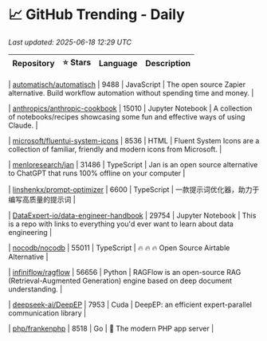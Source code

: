# 📈 GitHub Trending - Daily

_Last updated: 2025-06-18 12:29 UTC_

| Repository | ⭐ Stars | Language | Description |
|------------|--------:|----------|-------------|

| [automatisch/automatisch](https://github.com/automatisch/automatisch) | 9488 | JavaScript | The open source Zapier alternative. Build workflow automation without spending time and money. |

| [anthropics/anthropic-cookbook](https://github.com/anthropics/anthropic-cookbook) | 15010 | Jupyter Notebook | A collection of notebooks/recipes showcasing some fun and effective ways of using Claude. |

| [microsoft/fluentui-system-icons](https://github.com/microsoft/fluentui-system-icons) | 8536 | HTML | Fluent System Icons are a collection of familiar, friendly and modern icons from Microsoft. |

| [menloresearch/jan](https://github.com/menloresearch/jan) | 31486 | TypeScript | Jan is an open source alternative to ChatGPT that runs 100% offline on your computer |

| [linshenkx/prompt-optimizer](https://github.com/linshenkx/prompt-optimizer) | 6600 | TypeScript | 一款提示词优化器，助力于编写高质量的提示词 |

| [DataExpert-io/data-engineer-handbook](https://github.com/DataExpert-io/data-engineer-handbook) | 29754 | Jupyter Notebook | This is a repo with links to everything you'd ever want to learn about data engineering |

| [nocodb/nocodb](https://github.com/nocodb/nocodb) | 55011 | TypeScript | 🔥 🔥 🔥 Open Source Airtable Alternative |

| [infiniflow/ragflow](https://github.com/infiniflow/ragflow) | 56656 | Python | RAGFlow is an open-source RAG (Retrieval-Augmented Generation) engine based on deep document understanding. |

| [deepseek-ai/DeepEP](https://github.com/deepseek-ai/DeepEP) | 7953 | Cuda | DeepEP: an efficient expert-parallel communication library |

| [php/frankenphp](https://github.com/php/frankenphp) | 8518 | Go | 🧟 The modern PHP app server |
